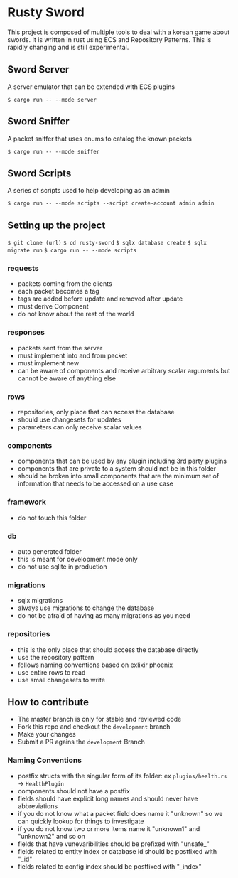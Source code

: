 # Rusty Sword
This project is composed of multiple tools to deal with a korean game about swords.
It is written in rust using ECS and Repository Patterns.
This is rapidly changing and is still experimental.

## Sword Server
A server emulator that can be extended with ECS plugins

`$ cargo run -- --mode server`

## Sword Sniffer
A packet sniffer that uses enums to catalog the known packets

`$ cargo run -- --mode sniffer`

## Sword Scripts
A series of scripts used to help developing as an admin

`$ cargo run -- --mode scripts --script create-account admin admin`

## Setting up the project
`$ git clone (url)`
`$ cd rusty-sword`
`$ sqlx database create`
`$ sqlx migrate run`
`$ cargo run -- --mode scripts`

### requests
- packets coming from the clients
- each packet becomes a tag
- tags are added before update and removed after update
- must derive Component
- do not know about the rest of the world

### responses
- packets sent from the server
- must implement into and from packet
- must implement new
- can be aware of components and receive arbitrary scalar arguments but cannot be aware of anything else

### rows
- repositories, only place that can access the database
- should use changesets for updates
- parameters can only receive scalar values

### components
- components that can be used by any plugin including 3rd party plugins
- components that are private to a system should not be in this folder
- should be broken into small components that are the minimum set of information that needs to be accessed on a use case

### framework
- do not touch this folder

### db
- auto generated folder 
- this is meant for development mode only 
- do not use sqlite in production

### migrations
- sqlx migrations
- always use migrations to change the database
- do not be afraid of having as many migrations as you need

### repositories
- this is the only place that should access the database directly
- use the repository pattern
- follows naming conventions based on exlixir phoenix 
- use entire rows to read
- use small changesets to write

## How to contribute
- The master branch is only for stable and reviewed code
- Fork this repo and checkout the `development` branch
- Make your changes
- Submit a PR agains the `development` Branch

### Naming Conventions
- postfix structs with the singular form of its folder: ex `plugins/health.rs` -> `HealthPlugin`
- components should not have a postfix
- fields should have explicit long names and should never have abbreviations
- if you do not know what a packet field does name it "unknown" so we can quickly lookup for things to investigate
- if you do not know two or more items name it "unknown1" and "unknown2" and so on
- fields that have vunevaribilities should be prefixed with "unsafe_"
- fields related to entity index or database id should be postfixed with "_id"
- fields related to config index should be postfixed with "_index"